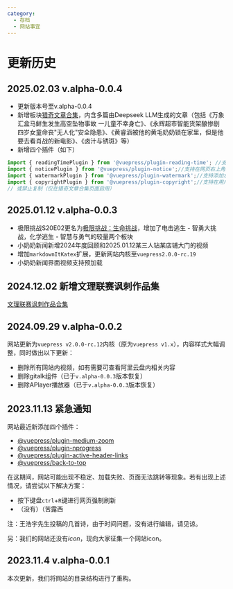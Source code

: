 ```yaml
---
category:
  - 存档
  - 网站事宜
---
```


# 更新历史

## 2025.02.03 v.alpha-0.0.4

- 更新版本号至v.alpha-0.0.4
- <Badge type="tip" text="ContentUpdate" vertical="middle" /> 新增板块[猎奇文章合集](RyoukiArticle.md)，内含多篇由Deepseek LLM生成的文章（包括《万象汇盒马鲜生发生高空坠物事故 一儿童不幸身亡》、《永辉超市智能货架酿惨剧 四岁女童命丧"无人化"安全隐患》、《黄睿涵被他的黄毛奶奶锁在家里，但是他要去看肖战的新电影》、《卤汁与锈斑》等）
- <Badge type="important" text="CoreUpdate" vertical="middle" /> 新增四个插件（如下）

```js title=".vuepress/config.js"
import { readingTimePlugin } from '@vuepress/plugin-reading-time'; //支持显示阅读所需时间（未启用）
import { noticePlugin } from '@vuepress/plugin-notice';//支持在网页右上角显示通知
import { watermarkPlugin } from '@vuepress/plugin-watermark';//支持添加水印（仅在猎奇文章合集页面启用）
import { copyrightPlugin } from '@vuepress/plugin-copyright';//支持在用户复制时追加版权信息（未启用）
// 或禁止复制（仅在猎奇文章合集页面启用）
```

## 2025.01.12 v.alpha-0.0.3

- <Badge type="tip" text="ContentUpdate" vertical="middle" /> 极限挑战S20E02更名为[极限挑战：生命挑战](dianBi.md)，增加了电击逃生 - 智勇大挑战，化学逃生 - 智慧与勇气的较量两个板块
- <Badge type="tip" text="ContentUpdate" vertical="middle" /> 小奶奶新闻新增2024年度回顾和2025.01.12某三人钻某店铺大门的视频
- <Badge type="important" text="CoreUpdate" vertical="middle" /> 增加`markdownItKatex`扩展，更新网站内核至`vuepress2.0.0-rc.19`
- <Badge type="info" text="Iprv" vertical="middle" /> 小奶奶新闻界面视频支持预加载

## 2024.12.02 新增文理联赛讽刺作品集

[文理联赛讽刺作品合集](ASCompetition.md)

## 2024.09.29 v.alpha-0.0.2

网站更新为`vuepress v2.0.0-rc.12`内核（原为`vuepress v1.x`），内容样式大幅调整，同时做出以下更新：

- 删除所有网站内视频，如有需要可查看阿里云盘内相关内容
- 删除gitalk组件（已于`v.alpha-0.0.3`版本恢复）
- 删除APlayer播放器（已于`v.alpha-0.0.3`版本恢复）

## 2023.11.13 紧急通知

网站最近新添加四个插件：

- [@vuepress/plugin-medium-zoom](https://vuepress.vuejs.org/zh/plugin/official/plugin-medium-zoom.html)
- [@vuepress/plugin-nprogress](https://vuepress.vuejs.org/zh/plugin/official/plugin-nprogress.html)
- [@vuepress/plugin-active-header-links](https://vuepress.vuejs.org/zh/plugin/official/plugin-active-header-links.html)
- [@vuepress/back-to-top](https://vuepress.vuejs.org/zh/plugin/official/plugin-back-to-top.html)

在这期间，网站可能出现不稳定、加载失败、页面无法跳转等现象。若有出现上述情况，请尝试以下解决方案：

- 按下键盘`ctrl`+`R`键进行网页强制刷新
- （没有）（苦露西

注：王浩宇先生投稿的几首诗，由于时间问题，没有进行编辑，请见谅。

另：我们的网站还没有*icon*，现向大家征集一个网站icon。

## 2023.11.4 v.alpha-0.0.1

本次更新，我们将网站的目录结构进行了重构。
